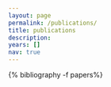 ```yaml
---
layout: page
permalink: /publications/
title: publications
description:
years: []
nav: true
---
```


<div class="publications">
{% bibliography -f papers%}
</div>
